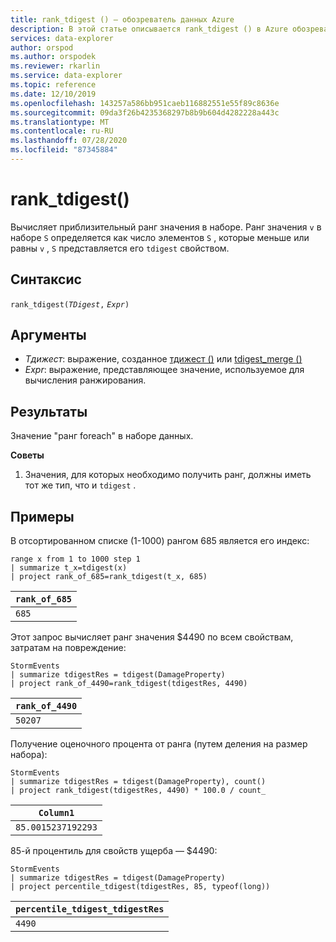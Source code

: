 ```yaml
---
title: rank_tdigest () — обозреватель данных Azure
description: В этой статье описывается rank_tdigest () в Azure обозреватель данных.
services: data-explorer
author: orspod
ms.author: orspodek
ms.reviewer: rkarlin
ms.service: data-explorer
ms.topic: reference
ms.date: 12/10/2019
ms.openlocfilehash: 143257a586bb951caeb116882551e55f89c8636e
ms.sourcegitcommit: 09da3f26b4235368297b8b9b604d4282228a443c
ms.translationtype: MT
ms.contentlocale: ru-RU
ms.lasthandoff: 07/28/2020
ms.locfileid: "87345884"
---
```

# <a name="rank_tdigest"></a>rank_tdigest()

Вычисляет приблизительный ранг значения в наборе. Ранг значения `v` в наборе `S` определяется как число элементов `S` , которые меньше или равны `v` , `S` представляется его `tdigest` свойством.

## <a name="syntax"></a>Синтаксис

`rank_tdigest(`*`TDigest`*`,` *`Expr`*`)`

## <a name="arguments"></a>Аргументы

* *Тдижест*: выражение, созданное [тдижест ()](tdigest-aggfunction.md) или [tdigest_merge ()](tdigest-merge-aggfunction.md)
* *Expr*: выражение, представляющее значение, используемое для вычисления ранжирования.

## <a name="returns"></a>Результаты

Значение "ранг foreach" в наборе данных.

**Советы**

1) Значения, для которых необходимо получить ранг, должны иметь тот же тип, что и `tdigest` .

## <a name="examples"></a>Примеры

В отсортированном списке (1-1000) рангом 685 является его индекс:

<!-- csl: https://help.kusto.windows.net:443/Samples -->
```kusto
range x from 1 to 1000 step 1
| summarize t_x=tdigest(x)
| project rank_of_685=rank_tdigest(t_x, 685)
```

|`rank_of_685`|
|-------------|
|`685`        |

Этот запрос вычисляет ранг значения $4490 по всем свойствам, затратам на повреждение:

<!-- csl: https://help.kusto.windows.net:443/Samples -->
```kusto
StormEvents
| summarize tdigestRes = tdigest(DamageProperty)
| project rank_of_4490=rank_tdigest(tdigestRes, 4490) 

```

|`rank_of_4490`|
|--------------|
|`50207`       |

Получение оценочного процента от ранга (путем деления на размер набора):

<!-- csl: https://help.kusto.windows.net:443/Samples -->
```kusto
StormEvents
| summarize tdigestRes = tdigest(DamageProperty), count()
| project rank_tdigest(tdigestRes, 4490) * 100.0 / count_

```

|`Column1`         |
|------------------|
|`85.0015237192293`|


85-й процентиль для свойств ущерба — $4490:

<!-- csl: https://help.kusto.windows.net:443/Samples -->
```kusto
StormEvents
| summarize tdigestRes = tdigest(DamageProperty)
| project percentile_tdigest(tdigestRes, 85, typeof(long))

```

|`percentile_tdigest_tdigestRes`|
|-------------------------------|
|`4490`                         |


